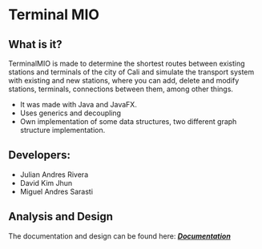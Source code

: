 # Terminal MIO
## What is it?
TerminalMIO is made to determine the shortest routes between existing stations and terminals of the city of Cali and simulate the transport system with existing and new stations, where you can add, delete and modify stations, terminals, connections between them, among other things. <br>
- It was made with Java and JavaFX.
- Uses generics and decoupling
- Own implementation of some data structures, two different graph structure implementation.
## Developers:
- Julian Andres Rivera <br>
- David Kim Jhun<br>
- Miguel Andres Sarasti <br>
## Analysis and Design
The documentation and design can be found here: [***Documentation***](docs) <br> <br>
